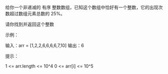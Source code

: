 给你一个非递减的 有序 整数数组，已知这个数组中恰好有一个整数，它的出现次数超过数组元素总数的 25%。

请你找到并返回这个整数

示例：

输入：arr = [1,2,2,6,6,6,6,7,10]
输出：6

提示：

1 <= arr.length <= 10^4
0 <= arr[i] <= 10^5
